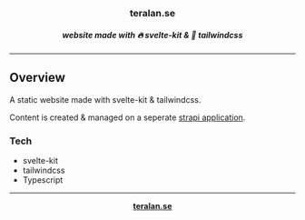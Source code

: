  <h3 align="center">
    <br><b>teralan.se</b><br>
</h3>
<h5 align="center">website made with 🔥 svelte-kit & 🍃 tailwindcss </h5>

---

## Overview

A static website made with svelte-kit & tailwindcss.

Content is created & managed on a seperate [strapi application](https://github.com/teralan/strapi-cms).

### Tech

- svelte-kit
- tailwindcss
- Typescript

---

<p align="center">
 <b><a href="https://teralan.se/">teralan.se</a>
</p>
